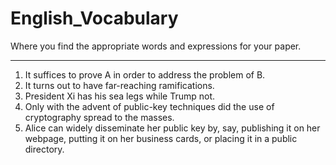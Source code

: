 # English_Vocabulary
Where you find the appropriate words and expressions for your paper.

***
1. It suffices to prove A in order to address the problem of B.
2. It turns out to have far-reaching ramifications.
3. President Xi has his sea legs while Trump not.
4. Only with the advent of public-key techniques did the use of cryptography spread to the masses.
5. Alice can widely disseminate her public key by, say, publishing it on her webpage, putting it on her business cards, or placing it in a public directory.
